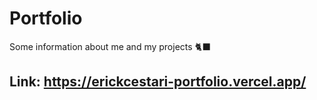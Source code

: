 # Portfolio
Some information about me and my projects 🐈‍⬛
## Link: https://erickcestari-portfolio.vercel.app/
